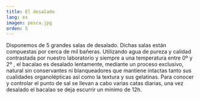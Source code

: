 ```yaml
---
title: El desalado
lang: es
imagen: pesca.jpg
orden: 5
---
```


Disponemos de 5 grandes salas de desalado. Dichas salas están compuestas por cerca de mil bañeras. Utilizando agua de pureza y calidad contrastada por nuestro laboratorio y siempre a una temperatura entre 0º y 2º , el bacalao es desalado lentamente, mediante un proceso exclusivo, natural sin conservantes ni blanqueadores que mantiene intactas tanto sus cualidades organolépticas así como la textura y sus gelatinas. Para conocer y controlar el punto de sal se llevan a cabo varias catas diarias, una vez desalado el bacalao se deja escurrir un mínimo de 12h.
